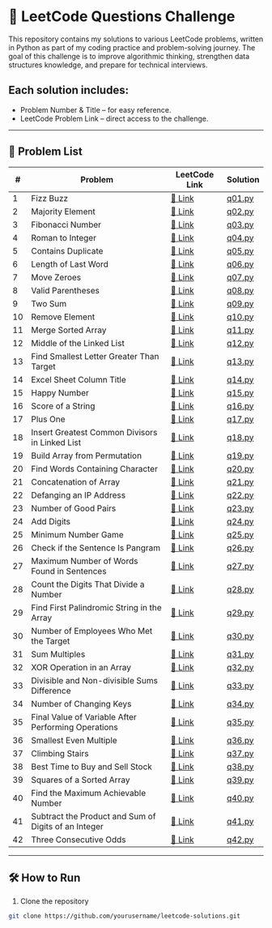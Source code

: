 # 🚀 LeetCode Questions Challenge

This repository contains my solutions to various LeetCode problems, written in Python as part of my coding practice and problem-solving journey.
The goal of this challenge is to improve algorithmic thinking, strengthen data structures knowledge, and prepare for technical interviews.

## Each solution includes:

- Problem Number & Title – for easy reference.
- LeetCode Problem Link – direct access to the challenge.
---

## 📜 Problem List

| #  | Problem | LeetCode Link                                                     | Solution           |
|----|--|-------------------------------------------------------------------|--------------------|
| 1  | Fizz Buzz | [🔗 Link](https://leetcode.com/problems/fizz-buzz/)               | [q01.py](./q01.py) |
| 2  | Majority Element | [🔗 Link](https://leetcode.com/problems/majority-element/)        | [q02.py](./q02.py) |
| 3  | Fibonacci Number | [🔗 Link](https://leetcode.com/problems/fibonacci-number/)        | [q03.py](./q03.py) |
| 4  | Roman to Integer | [🔗 Link](https://leetcode.com/problems/roman-to-integer/)        | [q04.py](./q04.py) |
| 5  | Contains Duplicate | [🔗 Link](https://leetcode.com/problems/contains-duplicate/)      | [q05.py](./q05.py) |
| 6  | Length of Last Word | [🔗 Link](https://leetcode.com/problems/length-of-last-word/)     | [q06.py](./q06.py) |
| 7  | Move Zeroes | [🔗 Link](https://leetcode.com/problems/move-zeroes/)             | [q07.py](./q07.py) |
| 8  | Valid Parentheses | [🔗 Link](https://leetcode.com/problems/valid-parentheses/)       | [q08.py](./q08.py) |
| 9  | Two Sum | [🔗 Link](https://leetcode.com/problems/two-sum/)                 | [q09.py](./q09.py) |
| 10 | Remove Element | [🔗 Link](https://leetcode.com/problems/remove-element/)          | [q10.py](./q10.py) |
| 11 | Merge Sorted Array | [🔗 Link](https://leetcode.com/problems/merge-sorted-array/)      | [q11.py](./q11.py) |
| 12 | Middle of the Linked List | [🔗 Link](https://leetcode.com/problems/middle-of-the-linked-list/) | [q12.py](./q12.py) |
| 13 | Find Smallest Letter Greater Than Target | [🔗 Link](https://leetcode.com/problems/find-smallest-letter-greater-than-target/) | [q13.py](./q13.py) |
| 14 | Excel Sheet Column Title | [🔗 Link](https://leetcode.com/problems/excel-sheet-column-title/) | [q14.py](./q14.py) |
| 15 | Happy Number | [🔗 Link](https://leetcode.com/problems/happy-number/)            | [q15.py](./q15.py) |
| 16 | Score of a String | [🔗 Link](https://leetcode.com/problems/score-of-a-string/)       | [q16.py](./q16.py) |
| 17 | Plus One | [🔗 Link](https://leetcode.com/problems/plus-one/)                | [q17.py](./q17.py) |
| 18 | Insert Greatest Common Divisors in Linked List | [🔗 Link](https://leetcode.com/problems/insert-greatest-common-divisors-in-linked-list/) | [q18.py](./q18.py) |
| 19 | Build Array from Permutation | [🔗 Link](https://leetcode.com/problems/build-array-from-permutation/) | [q19.py](./q19.py) |
| 20 | Find Words Containing Character | [🔗 Link](https://leetcode.com/problems/find-words-containing-character/) | [q20.py](./q20.py) |
| 21 | Concatenation of Array | [🔗 Link](https://leetcode.com/problems/concatenation-of-array/)  | [q21.py](./q21.py) |
| 22 | Defanging an IP Address | [🔗 Link](https://leetcode.com/problems/defanging-an-ip-address/) | [q22.py](./q22.py) |
| 23 | Number of Good Pairs | [🔗 Link](https://leetcode.com/problems/number-of-good-pairs/)    | [q23.py](./q23.py) |
| 24 | Add Digits | [🔗 Link](https://leetcode.com/problems/add-digits/)              | [q24.py](./q24.py) |
| 25 | Minimum Number Game | [🔗 Link](https://leetcode.com/problems/minimum-number-game/)     | [q25.py](./q25.py) |
| 26 | Check if the Sentence Is Pangram | [🔗 Link](https://leetcode.com/problems/check-if-the-sentence-is-pangram/) | [q26.py](./q26.py) |
| 27 | Maximum Number of Words Found in Sentences | [🔗 Link](https://leetcode.com/problems/maximum-number-of-words-found-in-sentences/) | [q27.py](./q27.py) |
| 28 | Count the Digits That Divide a Number | [🔗 Link](https://leetcode.com/problems/count-the-digits-that-divide-a-number/) | [q28.py](./q28.py) |
| 29 | Find First Palindromic String in the Array | [🔗 Link](https://leetcode.com/problems/find-first-palindromic-string-in-the-array/) | [q29.py](./q29.py) |
| 30 | Number of Employees Who Met the Target | [🔗 Link](https://leetcode.com/problems/number-of-employees-who-met-the-target/) | [q30.py](./q30.py) |
| 31 | Sum Multiples | [🔗 Link](https://leetcode.com/problems/sum-multiples/)           | [q31.py](./q31.py) |
| 32 | XOR Operation in an Array | [🔗 Link](https://leetcode.com/problems/xor-operation-in-an-array/) | [q32.py](./q32.py) |
| 33 | Divisible and Non-divisible Sums Difference | [🔗 Link](https://leetcode.com/problems/divisible-and-non-divisible-sums-difference/) | [q33.py](./q33.py) |
| 34 | Number of Changing Keys | [🔗 Link](https://leetcode.com/problems/number-of-changing-keys/) | [q34.py](./q34.py) |
| 35 | Final Value of Variable After Performing Operations | [🔗 Link](https://leetcode.com/final-value-of-variable-after-performing-operations/) | [q35.py](./q35.py) |
| 36 | Smallest Even Multiple | [🔗 Link](https://leetcode.com/problems/smallest-even-multiple/) | [q36.py](./q36.py) |
| 37 | Climbing Stairs | [🔗 Link](https://leetcode.com/problems/climbing-stairs/) | [q37.py](./q37.py) |
| 38 | Best Time to Buy and Sell Stock | [🔗 Link](https://leetcode.com/problems/best-time-to-buy-and-sell-stock/) | [q38.py](./q38.py) |
| 39 | Squares of a Sorted Array | [🔗 Link](https://leetcode.com/problems/squares-of-a-sorted-array/) | [q39.py](./q39.py) |
| 40 | Find the Maximum Achievable Number | [🔗 Link](https://leetcode.com/problems/find-the-maximum-achievable-number/) | [q40.py](./q40.py) |
| 41 | Subtract the Product and Sum of Digits of an Integer | [🔗 Link](https://leetcode.com/problems/subtract-the-product-and-sum-of-digits-of-an-integer/) | [q41.py](./q41.py) |
| 42 | Three Consecutive Odds | [🔗 Link](https://leetcode.com/problems/three-consecutive-odds/) | [q42.py](./q42.py) |


---

## 🛠 How to Run
1. Clone the repository
```bash
git clone https://github.com/yourusername/leetcode-solutions.git
